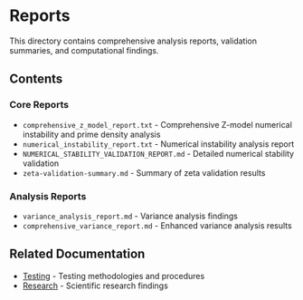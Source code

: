 # Reports

This directory contains comprehensive analysis reports, validation summaries, and computational findings.

## Contents

### Core Reports
- `comprehensive_z_model_report.txt` - Comprehensive Z-model numerical instability and prime density analysis
- `numerical_instability_report.txt` - Numerical instability analysis report
- `NUMERICAL_STABILITY_VALIDATION_REPORT.md` - Detailed numerical stability validation
- `zeta-validation-summary.md` - Summary of zeta validation results

### Analysis Reports
- `variance_analysis_report.md` - Variance analysis findings
- `comprehensive_variance_report.md` - Enhanced variance analysis results

## Related Documentation

- [Testing](../testing/) - Testing methodologies and procedures
- [Research](../research/) - Scientific research findings